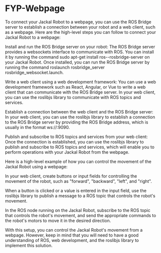 # FYP-Webpage
To connect your Jackal Robot to a webpage, you can use the ROS Bridge server to establish a connection between your robot and a web client, such as a webpage. Here are the high-level steps you can follow to connect your Jackal Robot to a webpage:

Install and run the ROS Bridge server on your robot: The ROS Bridge server provides a websockets interface to communicate with ROS. You can install it by running the command sudo apt-get install ros-<ros-version>-rosbridge-server on your Jackal Robot. Once installed, you can run the ROS Bridge server by running the command roslaunch rosbridge_server rosbridge_websocket.launch.

Write a web client using a web development framework: You can use a web development framework such as React, Angular, or Vue to write a web client that can communicate with the ROS Bridge server. In your web client, you can use the roslibjs library to communicate with ROS topics and services.

Establish a connection between the web client and the ROS Bridge server: In your web client, you can use the roslibjs library to establish a connection to the ROS Bridge server by providing the ROS Bridge address, which is usually in the format ws://<robot-ip>:9090.

Publish and subscribe to ROS topics and services from your web client: Once the connection is established, you can use the roslibjs library to publish and subscribe to ROS topics and services, which will enable you to perform operations with your Jackal Robot from the webpage.

Here is a high-level example of how you can control the movement of the Jackal Robot using a webpage:

In your web client, create buttons or input fields for controlling the movement of the robot, such as "forward", "backward", "left", and "right".

When a button is clicked or a value is entered in the input field, use the roslibjs library to publish a message to a ROS topic that controls the robot's movement.

In the ROS node running on the Jackal Robot, subscribe to the ROS topic that controls the robot's movement, and send the appropriate commands to the robot's motors to move it in the desired direction.

With this setup, you can control the Jackal Robot's movement from a webpage. However, keep in mind that you will need to have a good understanding of ROS, web development, and the roslibjs library to implement this solution.
